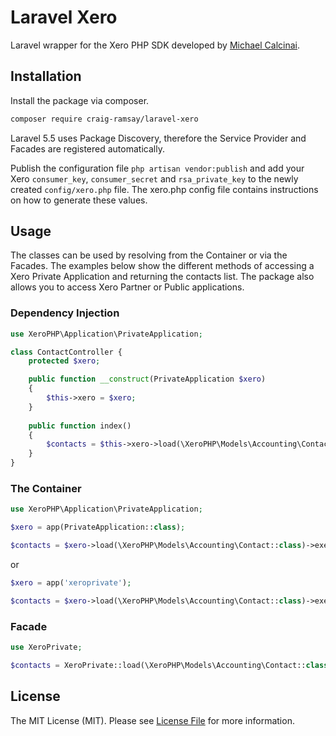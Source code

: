 # Laravel Xero

Laravel wrapper for the Xero PHP SDK developed by [Michael Calcinai](https://github.com/calcinai/xero-php).

## Installation

Install the package via composer.

``` bash
composer require craig-ramsay/laravel-xero
```

Laravel 5.5 uses Package Discovery, therefore the Service Provider and Facades are registered automatically.

Publish the configuration file `php artisan vendor:publish` and add your Xero `consumer_key`, `consumer_secret` and `rsa_private_key` to the newly created `config/xero.php` file. The xero.php config file contains instructions on how to generate these values.

## Usage

The classes can be used by resolving from the Container or via the Facades. The examples below show the different methods of accessing a Xero Private Application and returning the contacts list. The package also allows you to access Xero Partner or Public applications.

### Dependency Injection

``` php
use XeroPHP\Application\PrivateApplication;

class ContactController {
    protected $xero;

    public function __construct(PrivateApplication $xero)
    {
        $this->xero = $xero;
    }
    
    public function index()
    {
        $contacts = $this->xero->load(\XeroPHP\Models\Accounting\Contact::class)->execute();
    }
}
```

### The Container

``` php
use XeroPHP\Application\PrivateApplication;

$xero = app(PrivateApplication::class);

$contacts = $xero->load(\XeroPHP\Models\Accounting\Contact::class)->execute();
```

or

``` php
$xero = app('xeroprivate');

$contacts = $xero->load(\XeroPHP\Models\Accounting\Contact::class)->execute();
```

### Facade

``` php
use XeroPrivate;

$contacts = XeroPrivate::load(\XeroPHP\Models\Accounting\Contact::class)->execute();
```

## License

The MIT License (MIT). Please see [License File](LICENSE.md) for more information.
